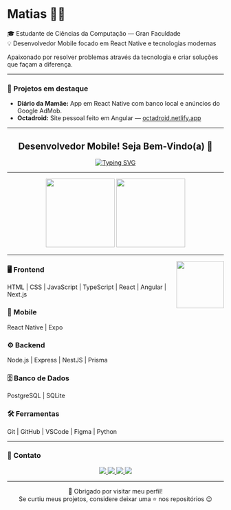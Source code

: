 # Matias 👨‍💻  
🎓 Estudante de Ciências da Computação — Gran Faculdade  
💡 Desenvolvedor Mobile focado em React Native e tecnologias modernas  

Apaixonado por resolver problemas através da tecnologia e criar soluções que façam a diferença.

---

### 🚀 Projetos em destaque  
- **Diário da Mamãe:** App em React Native com banco local e anúncios do Google AdMob.  
- **Octadroid:** Site pessoal feito em Angular — [octadroid.netlify.app](https://octadroid.netlify.app)  

---

<h2 align="center">Desenvolvedor Mobile! Seja Bem-Vindo(a) 👋</h2>

<div align="center">
  <a href="https://git.io/typing-svg">
  <img src="https://readme-typing-svg.herokuapp.com?font=Fira+Code&size=26&pause=1000&center=true&vCenter=true&width=500&lines=Olá%2C+sou+Matias!;Mobile+Developer+React+Native!;Bem-vindo(a)+ao+meu+perfil+👋" alt="Typing SVG" />
</a>

</div>

---

<div align="center">
  <img height="160em" src="https://github-readme-stats.vercel.app/api?username=EvanioTech&show_icons=true&theme=radical&include_all_commits=true&count_private=true"/>
  <img height="160em" src="https://github-readme-stats.vercel.app/api/top-langs/?username=EvanioTech&layout=compact&langs_count=7&theme=radical"/>
</div>

---

<img align="right" height="110" src="https://cdna.artstation.com/p/assets/images/images/021/720/920/original/pixel-jeff-mario.gif?1572709433"  />

### 🖥️ Frontend  
HTML | CSS | JavaScript | TypeScript | React | Angular | Next.js  

### 📱 Mobile  
React Native | Expo  

### ⚙️ Backend  
Node.js | Express | NestJS | Prisma  

### 🗄️ Banco de Dados  
PostgreSQL | SQLite  

### 🛠️ Ferramentas  
Git | GitHub | VSCode | Figma | Python  

---

### 📡 Contato  

<div align="center">
  <a href="mailto:evanioshark@gmail.com">
    <img src="https://img.shields.io/badge/Gmail-D14836?style=for-the-badge&logo=gmail&logoColor=white" />
  </a>
  <a href="https://www.linkedin.com/in/evanio-matias-dev/">
    <img src="https://img.shields.io/badge/LinkedIn-0077B5?style=for-the-badge&logo=linkedin&logoColor=white" />
  </a>
  <a href="https://wa.me/5585991785953?text=Olá%20Matias%2C%20quero%20saber%20mais%20sobre%20seus%20projetos!">
    <img src="https://img.shields.io/badge/WhatsApp-25D366?style=for-the-badge&logo=whatsapp&logoColor=white" />
  </a>
  <a href="https://www.dio.me/users/evanioshark">
    <img src="https://img.shields.io/badge/DIO-30A3DC?style=for-the-badge&logoColor=white" />
  </a>
</div>

---

<p align="center">
  🌟 Obrigado por visitar meu perfil!  
  <br>
  Se curtiu meus projetos, considere deixar uma ⭐ nos repositórios 😉
</p>
